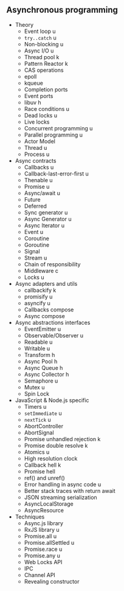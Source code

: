## Asynchronous programming

- Theory
  - Event loop u
  - `try..catch` u
  - Non-blocking u
  - Async I/O u
  - Thread pool k
  - Pattern Reactor k
  - CAS operations
  - epoll
  - kqueue
  - Completion ports
  - Event ports
  - libuv h
  - Race conditions u
  - Dead locks u
  - Live locks
  - Concurrent programming u
  - Parallel programming u
  - Actor Model
  - Thread u
  - Process u
- Async contracts
  - Callbacks u
  - Callback-last-error-first u
  - Thenable u
  - Promise u
  - Async/await u
  - Future
  - Deferred
  - Sync generator u
  - Async Generator u
  - Async Iterator u
  - Event u
  - Coroutine
  - Goroutine
  - Signal
  - Stream u
  - Chain of responsibility
  - Middleware c
  - Locks u
- Async adapters and utils
  - callbackify k
  - promisify u
  - asyncify u
  - Callbacks compose
  - Async compose
- Async abstractions interfaces
  - EventEmitter u
  - Observable/Observer u
  - Readable u
  - Writable u
  - Transform h
  - Async Pool h
  - Async Queue h
  - Async Collector h
  - Semaphore u
  - Mutex u
  - Spin Lock
- JavaScript & Node.js specific
  - Timers u
  - `setImmediate` u
  - `nextTick` u
  - AbortController
  - AbortSignal
  - Promise unhandled rejection k
  - Promise double resolve k
  - Atomics u
  - High resolution clock
  - Callback hell k
  - Promise hell
  - ref() and unref()
  - Error handling in async code u
  - Better stack traces with return await
  - JSON streaming serialization
  - AsyncLocalStorage
  - AsyncResource
- Techniques
  - Async.js library
  - RxJS library u
  - Promise.all u
  - Promise.allSettled u
  - Promise.race u
  - Promise.any u
  - Web Locks API
  - IPC
  - Channel API
  - Revealing constructor
